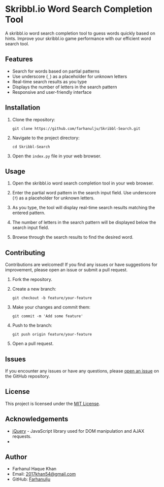 # Skribbl.io Word Search Completion Tool

A skribbl.io word search completion tool to guess words quickly based on hints. Improve your skribbl.io game performance with our efficient word search tool.

## Features

- Search for words based on partial patterns
- Use underscore (`_`) as a placeholder for unknown letters
- Real-time search results as you type
- Displays the number of letters in the search pattern
- Responsive and user-friendly interface

## Installation

1. Clone the repository:
   ```
   git clone https://github.com/farhanulju/Skribbl-Search.git
   ```

2. Navigate to the project directory:
   ```
   cd Skribbl-Search
   ```

3. Open the `index.py` file in your web browser.

## Usage

1. Open the skribbl.io word search completion tool in your web browser.

2. Enter the partial word pattern in the search input field. Use underscore (`?`) as a placeholder for unknown letters.

3. As you type, the tool will display real-time search results matching the entered pattern.

4. The number of letters in the search pattern will be displayed below the search input field.

5. Browse through the search results to find the desired word.

## Contributing

Contributions are welcomed! If you find any issues or have suggestions for improvement, please open an issue or submit a pull request.

1. Fork the repository.

2. Create a new branch:
   ```
   git checkout -b feature/your-feature
   ```

3. Make your changes and commit them:
   ```
   git commit -m 'Add some feature'
   ```

4. Push to the branch:
   ```
   git push origin feature/your-feature
   ```

5. Open a pull request.

## Issues

If you encounter any issues or have any questions, please [open an issue](https://github.com/farhanulju/Skribbl-Search/issues) on the GitHub repository.

## License

This project is licensed under the [MIT License](LICENSE).

## Acknowledgements

- [jQuery](https://jquery.com/) - JavaScript library used for DOM manipulation and AJAX requests.
- 
## Author

- Farhanul Haque Khan
- Email: 2017khan54@gmail.com
- GitHub: [Farhanulju](https://github.com/farhanulju)
